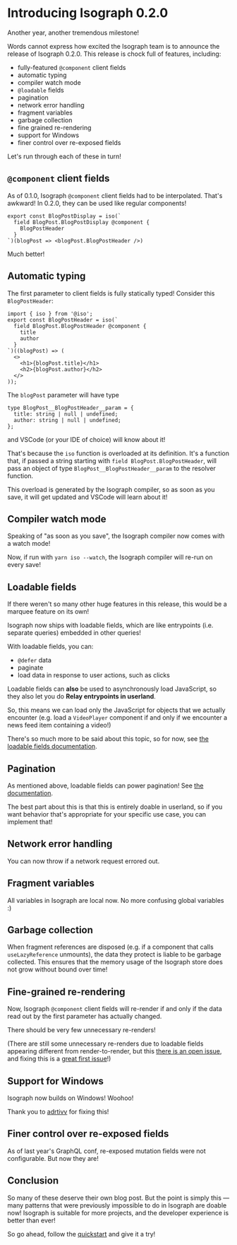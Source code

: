 # Introducing Isograph 0.2.0

Another year, another tremendous milestone!

Words cannot express how excited the Isograph team is to announce the release of Isograph 0.2.0. This release is chock full of features, including:

- fully-featured `@component` client fields
- automatic typing
- compiler watch mode
- `@loadable` fields
- pagination
- network error handling
- fragment variables
- garbage collection
- fine grained re-rendering
- support for Windows
- finer control over re-exposed fields

Let's run through each of these in turn!

## `@component` client fields

As of 0.1.0, Isograph `@component` client fields had to be interpolated. That's awkward! In 0.2.0, they can be used like regular components!

```
export const BlogPostDisplay = iso(`
  field BlogPost.BlogPostDisplay @component {
    BlogPostHeader
  }
`)(blogPost => <blogPost.BlogPostHeader />)
```

Much better!

## Automatic typing

The first parameter to client fields is fully statically typed! Consider this `BlogPostHeader`:

```tsx
import { iso } from '@iso';
export const BlogPostHeader = iso(`
  field BlogPost.BlogPostHeader @component { 
    title
    author
  }
`)((blogPost) => (
  <>
    <h1>{blogPost.title}</h1>
    <h2>{blogPost.author}</h2>
  </>
));
```

The `blogPost` parameter will have type

```tsx
type BlogPost__BlogPostHeader__param = {
  title: string | null | undefined;
  author: string | null | undefined;
};
```

and VSCode (or your IDE of choice) will know about it!

That's because the `iso` function is overloaded at its definition. It's a function that, if passed a string starting with `field BlogPost.BlogPostHeader`, will pass an object of type `BlogPost__BlogPostHeader__param` to the resolver function.

This overload is generated by the Isograph compiler, so as soon as you save, it will get updated and VSCode will learn about it!

## Compiler watch mode

Speaking of "as soon as you save", the Isograph compiler now comes with a watch mode!

Now, if run with `yarn iso --watch`, the Isograph compiler will re-run on every save!

## Loadable fields

If there weren't so many other huge features in this release, this would be a marquee feature on its own!

Isograph now ships with loadable fields, which are like entrypoints (i.e. separate queries) embedded in other queries!

With loadable fields, you can:

- `@defer` data
- paginate
- load data in response to user actions, such as clicks

Loadable fields can **also** be used to asynchronously load JavaScript, so they also let you do **Relay entrypoints in userland**.

So, this means we can load only the JavaScript for objects that we actually encounter (e.g. load a `VideoPlayer` component if and only if we encounter a news feed item containing a video!)

There's so much more to be said about this topic, so for now, see [the loadable fields documentation](/docs/loadable-fields).

## Pagination

As mentioned above, loadable fields can power pagination! See [the documentation](/docs/pagination).

The best part about this is that this is entirely doable in userland, so if you want behavior that's appropriate for your specific use case, you can implement that!

## Network error handling

You can now throw if a network request errored out.

## Fragment variables

All variables in Isograph are local now. No more confusing global variables :)

## Garbage collection

When fragment references are disposed (e.g. if a component that calls `useLazyReference` unmounts), the data they protect is liable to be garbage collected. This ensures that the memory usage of the Isograph store does not grow without bound over time!

## Fine-grained re-rendering

Now, Isograph `@component` client fields will re-render if and only if the data read out by the first parameter has actually changed.

There should be very few unnecessary re-renders!

(There are still some unnecessary re-renders due to loadable fields appearing different from render-to-render, but this [there is an open issue](https://github.com/isographlabs/isograph/issues/92), and fixing this is a [great first issue](https://github.com/isographlabs/isograph/labels/good%20first%20issue)!)

## Support for Windows

Isograph now builds on Windows! Woohoo!

Thank you to [adrtivv](https://github.com/adrtivv) for fixing this!

## Finer control over re-exposed fields

As of last year's GraphQL conf, re-exposed mutation fields were not configurable. But now they are!

## Conclusion

So many of these deserve their own blog post. But the point is simply this — many patterns that were previously impossible to do in Isograph are doable now! Isograph is suitable for more projects, and the developer experience is better than ever!

So go ahead, follow the [quickstart](/docs/quickstart) and give it a try!
